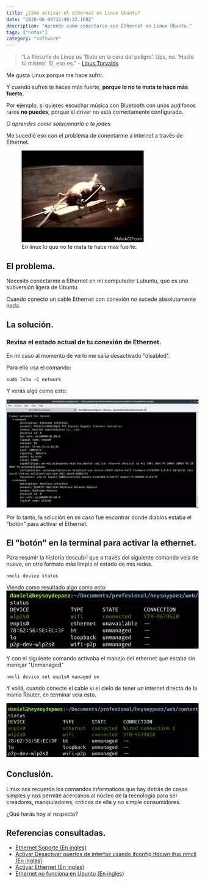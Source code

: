 ```yaml
---
title: ¿Cómo activar el ethernet en Linux Ubuntu?
date: "2020-06-08T22:40:32.169Z"
description: "Aprende como conectarse con Ethernet en Linux Ubuntu."
tags: ["notas"]
category: "software"
---
```


> “La filosofía de Linux es ‘Ríete en la cara del peligro’. Ups, no. ‘Hazlo tú mismo’. Sí, eso es.” - [Linus Torvalds](https://es.wikipedia.org/wiki/Linus_Torvalds)

Me gusta Linux porque me hace sufrir.

Y cuando sufres te haces más fuerte, **porque lo no te mata te hace más fuerte.**

Por ejemplo, si quieres escuchar música con Bluetooth con unos audifonos raros **no puedes**, porque el driver no está correctamente configurado.

_O aprendes como solucionarlo o te jodes._

Me sucedió eso con el problema de conectarme a internet a través de Ethernet.

<figure>
	<img src="../../assets/blog/lo-que-no-te-mata-te-hace-mas-fuerte-rata.gif" alt="En linux lo que no te mata te hace mas fuerte rata" />
	<figcaption>En linux lo que no te mata te hace mas fuerte.</figcaption>
</figure>

## El problema.

Necesito conectarme a Ethernet en mi computador Lubuntu, que es una subversión ligera de Ubuntu.

Cuando conecto un cable Ethernet con conexión no sucede absolutamente nada.

## La solución.

### Revisa el estado actual de tu conexión de Ethernet.

En mi caso al momento de verlo me salia desactivado "disabled".

Para ello usa el comando:

```
sudo lshw -C network
```

Y verás algo como esto:

<img src="./captura-redes-disponibles-linux-terminal.webp" alt="Captura redes disponibles linux terminal" width="600" height="auto" />

Por lo tanto, la solución en mi caso fue encontrar donde diablos estaba el "botón" para activar el Ethernet.

## El "botón" en la terminal para activar la ethernet.

Para resumir la historia descubrí que a través del siguiente comando veía de nuevo, en otro formato más limpio el estado de mis redes.

```
nmcli device status
```

Viendo como resultado algo como esto:
<img src="./captura-redes-disponibles-linux-terminal-nmcli-device.webp" alt="captura redes disponibles linux terminal nmcli device" />

Y con el siguiente comando activaba el manejo del ethernet que estaba sin manejar "Unmanaged"

```
nmcli device set enp1s0 managed on
```

Y voilá, cuando conecte el cable vi el cielo de tener un internet directo de la mama Router, en terminal veia esto.

<img src="captura-redes-disponibles-linux-terminal-ethernet-conectado.webp" alt="captura redes disponibles linux terminal ethernet conectado">

## Conclusión.

Linux nos recuerda los comandos informaticos que hay detrás de cosas simples y nos permite acercanos al núcleo de la tecnologia para ser creadores, manipuladores, criticos de ella y no simple consumidores.

¿Qué harás hoy al respecto?

## Referencias consultadas.

- [Ethernet Soporte (En ingles)](https://docs.ubuntu.com/core/en/stacks/network/network-manager/docs/reference/configuration/ethernet_support)
- [Activar Desactivar puertos de interfaz usando ifconfig ifdown ifup nmcli (En ingles)](https://www.2daygeek.com/enable-disable-up-down-nic-network-interface-port-linux-using-ifconfig-ifdown-ifup-ip-nmcli-nmtui/)
- [Activar Ethernet (En ingles)](https://docs.ubuntu.com/core/en/stacks/network/network-manager/docs/enable-ethernet-support)
- [Ethernet no funciona en Ubuntu (En ingles)](https://askubuntu.com/questions/1049302/wired-ethernet-not-working-ubuntu-18-04)
